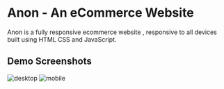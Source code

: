 # Anon - An eCommerce Website

Anon is a fully responsive ecommerce website , responsive to all devices built using HTML CSS and JavaScript.

## Demo Screenshots
![desktop](https://github.com/YpzarJohn24/Anon-eCommerce/assets/139552371/d0c26e08-ef46-4c07-a331-0f8ee3b748dc)
![mobile](https://github.com/YpzarJohn24/Anon-eCommerce/assets/139552371/8be1e52d-e62c-4081-aef3-11b4065ea69d)
